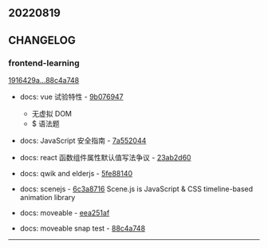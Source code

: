 ## 20220819

## CHANGELOG

### frontend-learning

[1916429a...88c4a748](https://github.com/zhbhun/frontend-learning/compare/1916429a...88c4a748)

* docs: vue 试验特性 - [9b076947](https://github.com/zhbhun/frontend-learning/commit/9b07694714da0094cdd724c0126baee73aeda41f)
    - 无虚拟 DOM
    - $ 语法题
    

* docs: JavaScript 安全指南 - [7a552044](https://github.com/zhbhun/frontend-learning/commit/7a552044a947e7e5614e50c9525a13269bca299a)
* docs: react 函数组件属性默认值写法争议 - [23ab2d60](https://github.com/zhbhun/frontend-learning/commit/23ab2d60048a1da16887dec513ae7bf696690c86)
* docs: qwik and elderjs - [5fe88140](https://github.com/zhbhun/frontend-learning/commit/5fe88140cfc146f02a23ad72dfda4badbc97b49c)
* docs: scenejs - [6c3a8716](https://github.com/zhbhun/frontend-learning/commit/6c3a8716e4307b1ed63fa1aee1f2c60802ffd6de)
    Scene.js is JavaScript & CSS timeline-based animation library
    

* docs: moveable - [eea251af](https://github.com/zhbhun/frontend-learning/commit/eea251af1c458f25cb31d0e8af126805b04cf1a5)
* docs: moveable snap test - [88c4a748](https://github.com/zhbhun/frontend-learning/commit/88c4a74887762283c56309ebf4483670b44715cb)

---

